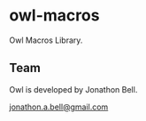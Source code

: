 # owl-macros

Owl Macros Library.

## Team

Owl is developed by Jonathon Bell.

jonathon.a.bell@gmail.com
